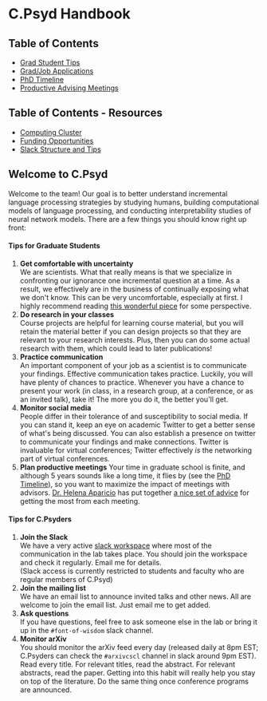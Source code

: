 # C.Psyd Handbook

## Table of Contents
* [Grad Student Tips](#welcome-to-cpsyd)  
* [Grad/Job Applications](applications.md)  
* [PhD Timeline](phd_timeline.md)  
* [Productive Advising Meetings](effective_advising.md)  

## Table of Contents - Resources
* [Computing Cluster](cluster_use.md)  
* [Funding Opportunities](funding.md)  
* [Slack Structure and Tips](slack_use.md)  

## Welcome to C.Psyd
Welcome to the team! Our goal is to better understand incremental language processing strategies by studying humans, building computational models of language processing, and conducting interpretability studies of neural network models. There are a few things you should know right up front:

#### Tips for Graduate Students
1) **Get comfortable with uncertainty**  
We are scientists. What that really means is that we specialize in confronting our ignorance one incremental question at a time. As a result, we effectively are in the business of continually exposing what we don't know. This can be very uncomfortable, especially at first. I highly recommend reading [this wonderful piece](https://journals.biologists.com/jcs/article/121/11/1771/30038/The-importance-of-stupidity-in-scientific-research) for some perspective.
2) **Do research in your classes**  
Course projects are helpful for learning course material, but you will retain the material better if you can design projects so that they are relevant to your research interests. Plus, then you can do some actual research with them, which could lead to later publications! 
3) **Practice communication**  
An important component of your job as a scientist is to communicate your findings. Effective communication takes practice. Luckily, you will have plenty of chances to practice. Whenever you have a chance to present your work (in class, in a research group, at a conference, or as an invited talk), take it! The more you do it, the better you'll get.
4) **Monitor social media**  
People differ in their tolerance of and susceptibility to social media. If you can stand it, keep an eye on academic Twitter to get a better sense of what's being discussed. You can also establish a presence on twitter to communicate your findings and make connections. Twitter is invaluable for virtual conferences; Twitter effectively *is* the networking part of virtual conferences.  
5) **Plan productive meetings**
Your time in graduate school is finite, and although 5 years sounds like a long time, it flies by (see the [PhD Timeline](phd_timeline.md)), so you want to maximize the impact of meetings with advisors. [Dr. Helena Aparicio](https://linguistics.cornell.edu/helena-aparicio) has put together [a nice set of advice](effective_advising.md) for getting the most from each meeting.  

#### Tips for C.Psyders
1) **Join the Slack**  
We have a very active [slack workspace](slack_use.md) where most of the communication in the lab takes place. You should join the workspace and check it regularly. Email me for details.  
(Slack access is currently restricted to students and faculty who are regular members of C.Psyd)
2) **Join the mailing list**  
We have an email list to announce invited talks and other news. All are welcome to join the email list. Just email me to get added.
3) **Ask questions**  
If you have questions, feel free to ask someone else in the lab or bring it up in the `#font-of-wisdom` slack channel. 
4) **Monitor arXiv**  
You should monitor the arXiv feed every day (released daily at 8pm EST; C.Psyders can check the `#arxivcscl` channel in slack around 9pm EST). Read every title. For relevant titles, read the abstract. For relevant abstracts, read the paper. Getting into this habit will really help you stay on top of the literature. Do the same thing once conference programs are announced.
